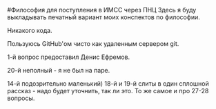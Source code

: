 #Философия для поступления в ИМСС через ПНЦ
Здесь я буду выкладывать печатный вариант моих конспектов по философии.

Никакого кода.

Пользуюсь GitHub'ом чисто как удаленным сервером git.

1-й вопрос предоставил Денис Ефремов.

20-й неполный - я не был на паре.

14-й подозрительно маленький)
18-й и 19-й слиты в один сплошной рассказ - надо будет уточнить, так ли это. То же самое и про 27-28 вопросы.

